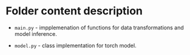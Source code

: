 # Folder content description

* `main.py` - impplemenation of functions for data transformations and model inference.

* `model.py` - class implementation for torch model.